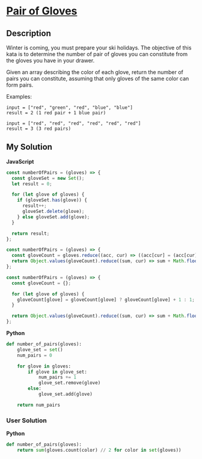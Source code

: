 # [Pair of Gloves](https://www.codewars.com/kata/58235a167a8cb37e1a0000db)

## Description

Winter is coming, you must prepare your ski holidays. The objective of this kata is to determine the number of pair of gloves you can constitute from the gloves you have in your drawer.

Given an array describing the color of each glove, return the number of pairs you can constitute, assuming that only gloves of the same color can form pairs.

Examples:

```
input = ["red", "green", "red", "blue", "blue"]
result = 2 (1 red pair + 1 blue pair)

input = ["red", "red", "red", "red", "red", "red"]
result = 3 (3 red pairs)
```

## My Solution

**JavaScript**

```js
const numberOfPairs = (gloves) => {
  const gloveSet = new Set();
  let result = 0;

  for (let glove of gloves) {
    if (gloveSet.has(glove)) {
      result++;
      gloveSet.delete(glove);
    } else gloveSet.add(glove);
  }

  return result;
};
```

```js
const numberOfPairs = (gloves) => {
  const gloveCount = gloves.reduce((acc, cur) => ((acc[cur] = (acc[cur] || 0) + 1), acc), {});
  return Object.values(gloveCount).reduce((sum, cur) => sum + Math.floor(cur / 2), 0);
};
```

```js
const numberOfPairs = (gloves) => {
  const gloveCount = {};

  for (let glove of gloves) {
    gloveCount[glove] = gloveCount[glove] ? gloveCount[glove] + 1 : 1;
  }

  return Object.values(gloveCount).reduce((sum, cur) => sum + Math.floor(cur / 2), 0);
};
```

**Python**

```py
def number_of_pairs(gloves):
    glove_set = set()
    num_pairs = 0

    for glove in gloves:
        if glove in glove_set:
            num_pairs += 1
            glove_set.remove(glove)
        else:
            glove_set.add(glove)

    return num_pairs
```

### User Solution

**Python**

```py
def number_of_pairs(gloves):
    return sum(gloves.count(color) // 2 for color in set(gloves))
```
